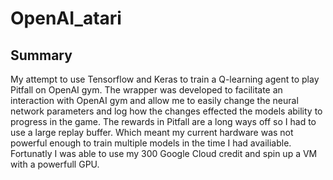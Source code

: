 # OpenAI_atari

## Summary
My attempt to use Tensorflow and Keras to train a Q-learning agent to play Pitfall on OpenAI gym. The wrapper was developed to facilitate an interaction with OpenAI gym and allow me to easily change the neural network parameters and log how the changes effected the models ability to progress in the game. The rewards in Pitfall are a long ways off so I had to use a large replay buffer. Which meant my current hardware was not powerful enough to train multiple models in the time I had availiable. Fortunatly I was able to use my 300 Google Cloud credit and spin up a VM with a powerfull GPU. 
